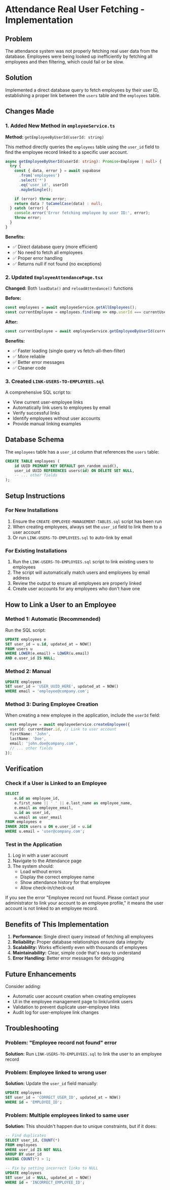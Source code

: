 # Attendance Real User Fetching - Implementation

## Problem
The attendance system was not properly fetching real user data from the database. Employees were being looked up inefficiently by fetching all employees and then filtering, which could fail or be slow.

## Solution
Implemented a direct database query to fetch employees by their user ID, establishing a proper link between the `users` table and the `employees` table.

## Changes Made

### 1. Added New Method in `employeeService.ts`
**Method:** `getEmployeeByUserId(userId: string)`

This method directly queries the `employees` table using the `user_id` field to find the employee record linked to a specific user account.

```typescript
async getEmployeeByUserId(userId: string): Promise<Employee | null> {
  try {
    const { data, error } = await supabase
      .from('employees')
      .select('*')
      .eq('user_id', userId)
      .maybeSingle();

    if (error) throw error;
    return data ? toCamelCase(data) : null;
  } catch (error) {
    console.error('Error fetching employee by user ID:', error);
    throw error;
  }
}
```

**Benefits:**
- ✅ Direct database query (more efficient)
- ✅ No need to fetch all employees
- ✅ Proper error handling
- ✅ Returns null if not found (no exceptions)

### 2. Updated `EmployeeAttendancePage.tsx`
**Changed:** Both `loadData()` and `reloadAttendance()` functions

**Before:**
```typescript
const employees = await employeeService.getAllEmployees();
const currentEmployee = employees.find(emp => emp.userId === currentUser.id);
```

**After:**
```typescript
const currentEmployee = await employeeService.getEmployeeByUserId(currentUser.id);
```

**Benefits:**
- ✅ Faster loading (single query vs fetch-all-then-filter)
- ✅ More reliable
- ✅ Better error messages
- ✅ Cleaner code

### 3. Created `LINK-USERS-TO-EMPLOYEES.sql`
A comprehensive SQL script to:
- View current user-employee links
- Automatically link users to employees by email
- Verify successful links
- Identify employees without user accounts
- Provide manual linking examples

## Database Schema
The `employees` table has a `user_id` column that references the `users` table:

```sql
CREATE TABLE employees (
    id UUID PRIMARY KEY DEFAULT gen_random_uuid(),
    user_id UUID REFERENCES users(id) ON DELETE SET NULL,
    -- ... other fields
);
```

## Setup Instructions

### For New Installations
1. Ensure the `CREATE-EMPLOYEE-MANAGEMENT-TABLES.sql` script has been run
2. When creating employees, always set the `user_id` field to link them to a user account
3. Or run `LINK-USERS-TO-EMPLOYEES.sql` to auto-link by email

### For Existing Installations
1. Run the `LINK-USERS-TO-EMPLOYEES.sql` script to link existing users to employees
2. The script will automatically match users and employees by email address
3. Review the output to ensure all employees are properly linked
4. Create user accounts for any employees who don't have one

## How to Link a User to an Employee

### Method 1: Automatic (Recommended)
Run the SQL script:
```sql
UPDATE employees e
SET user_id = u.id, updated_at = NOW()
FROM users u
WHERE LOWER(e.email) = LOWER(u.email)
AND e.user_id IS NULL;
```

### Method 2: Manual
```sql
UPDATE employees 
SET user_id = 'USER_UUID_HERE', updated_at = NOW()
WHERE email = 'employee@company.com';
```

### Method 3: During Employee Creation
When creating a new employee in the application, include the `userId` field:
```typescript
const employee = await employeeService.createEmployee({
  userId: currentUser.id, // Link to user account
  firstName: 'John',
  lastName: 'Doe',
  email: 'john.doe@company.com',
  // ... other fields
});
```

## Verification

### Check if a User is Linked to an Employee
```sql
SELECT 
    e.id as employee_id,
    e.first_name || ' ' || e.last_name as employee_name,
    e.email as employee_email,
    u.id as user_id,
    u.email as user_email
FROM employees e
INNER JOIN users u ON e.user_id = u.id
WHERE u.email = 'user@company.com';
```

### Test in the Application
1. Log in with a user account
2. Navigate to the Attendance page
3. The system should:
   - Load without errors
   - Display the correct employee name
   - Show attendance history for that employee
   - Allow check-in/check-out

If you see the error "Employee record not found. Please contact your administrator to link your account to an employee profile," it means the user account is not linked to an employee record.

## Benefits of This Implementation

1. **Performance:** Single direct query instead of fetching all employees
2. **Reliability:** Proper database relationships ensure data integrity
3. **Scalability:** Works efficiently even with thousands of employees
4. **Maintainability:** Clear, simple code that's easy to understand
5. **Error Handling:** Better error messages for debugging

## Future Enhancements

Consider adding:
- Automatic user account creation when creating employees
- UI in the employee management page to link/unlink users
- Validation to prevent duplicate user-employee links
- Audit log for user-employee link changes

## Troubleshooting

### Problem: "Employee record not found" error
**Solution:** Run `LINK-USERS-TO-EMPLOYEES.sql` to link the user to an employee record

### Problem: Employee linked to wrong user
**Solution:** Update the `user_id` field manually:
```sql
UPDATE employees 
SET user_id = 'CORRECT_USER_ID', updated_at = NOW()
WHERE id = 'EMPLOYEE_ID';
```

### Problem: Multiple employees linked to same user
**Solution:** This shouldn't happen due to unique constraints, but if it does:
```sql
-- Find duplicates
SELECT user_id, COUNT(*) 
FROM employees 
WHERE user_id IS NOT NULL 
GROUP BY user_id 
HAVING COUNT(*) > 1;

-- Fix by setting incorrect links to NULL
UPDATE employees 
SET user_id = NULL, updated_at = NOW()
WHERE id = 'INCORRECT_EMPLOYEE_ID';
```

